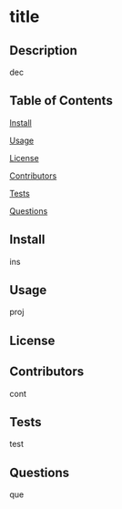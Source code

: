 # title
## Description
dec

## Table of Contents

[Install](#install)

[Usage](#usage)

[License](#license)

[Contributors](#contributors)

[Tests](#tests)

[Questions](#questions)

## Install
ins

## Usage
proj

## License
  
  
  
  
  

## Contributors
  cont

## Tests
  test

## Questions
  que
  